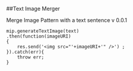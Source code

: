 ##Text Image Merger

Merge Image Pattern with a text sentence
v 0.0.1

```var mip=require('text-image-merger');
mip.generateTextImage(text)
.then(function(imageURI)
{
	res.send('<img src="'+imageURI+'" />') ;
}).catch(err){
	throw err;
} 
```